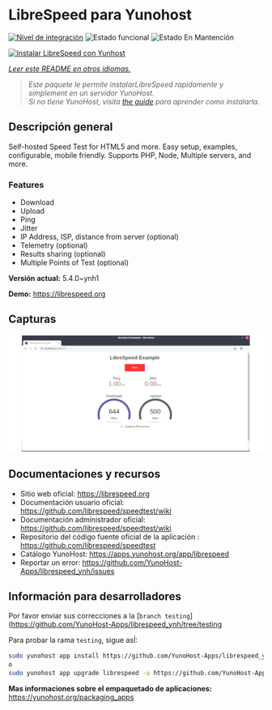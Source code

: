 <!--
Este archivo README esta generado automaticamente<https://github.com/YunoHost/apps/tree/master/tools/readme_generator>
No se debe editar a mano.
-->

# LibreSpeed para Yunohost

[![Nivel de integración](https://dash.yunohost.org/integration/librespeed.svg)](https://ci-apps.yunohost.org/ci/apps/librespeed/) ![Estado funcional](https://ci-apps.yunohost.org/ci/badges/librespeed.status.svg) ![Estado En Mantención](https://ci-apps.yunohost.org/ci/badges/librespeed.maintain.svg)

[![Instalar LibreSpeed con Yunhost](https://install-app.yunohost.org/install-with-yunohost.svg)](https://install-app.yunohost.org/?app=librespeed)

*[Leer este README en otros idiomas.](./ALL_README.md)*

> *Este paquete le permite instalarLibreSpeed rapidamente y simplement en un servidor YunoHost.*  
> *Si no tiene YunoHost, visita [the guide](https://yunohost.org/install) para aprender como instalarla.*

## Descripción general

Self-hosted Speed Test for HTML5 and more. Easy setup, examples, configurable, mobile friendly. Supports PHP, Node, Multiple servers, and more.

### Features

- Download
- Upload
- Ping
- Jitter
- IP Address, ISP, distance from server (optional)
- Telemetry (optional)
- Results sharing (optional)
- Multiple Points of Test (optional)


**Versión actual:** 5.4.0~ynh1

**Demo:** <https://librespeed.org>

## Capturas

![Captura de LibreSpeed](./doc/screenshots/screenshot.png)

## Documentaciones y recursos

- Sitio web oficial: <https://librespeed.org>
- Documentación usuario oficial: <https://github.com/librespeed/speedtest/wiki>
- Documentación administrador oficial: <https://github.com/librespeed/speedtest/wiki>
- Repositorio del código fuente oficial de la aplicación : <https://github.com/librespeed/speedtest>
- Catálogo YunoHost: <https://apps.yunohost.org/app/librespeed>
- Reportar un error: <https://github.com/YunoHost-Apps/librespeed_ynh/issues>

## Información para desarrolladores

Por favor enviar sus correcciones a la [`branch testing`](https://github.com/YunoHost-Apps/librespeed_ynh/tree/testing

Para probar la rama `testing`, sigue asÍ:

```bash
sudo yunohost app install https://github.com/YunoHost-Apps/librespeed_ynh/tree/testing --debug
o
sudo yunohost app upgrade librespeed -u https://github.com/YunoHost-Apps/librespeed_ynh/tree/testing --debug
```

**Mas informaciones sobre el empaquetado de aplicaciones:** <https://yunohost.org/packaging_apps>

